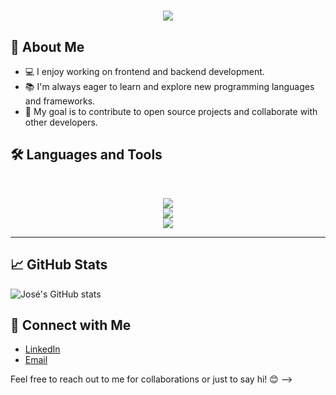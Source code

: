 <h1 align="center">
    <img src="https://readme-typing-svg.herokuapp.com/?font=Inter&size=48&center=true&vCenter=true&width=500&height=70&color=4493F8&duration=4000&lines=Hello+World!+👋;+I'm+José!;" />
</h1>

## 🚀 About Me

- 💻 I enjoy working on frontend and backend development.
- 📚 I'm always eager to learn and explore new programming languages and frameworks.
- 🎯 My goal is to contribute to open source projects and collaborate with other developers.

## 🛠️ Languages and Tools

<br>

<p align="center">
  <a href="https://go-skill-icons.vercel.app/">
    <img src="https://go-skill-icons.vercel.app/api/icons?i=html,css,js,ts,react&perline=6" />     
      <br>
    <img src="https://go-skill-icons.vercel.app/api/icons?i=cs,dotnet,postgres,mysql,oracle&perline=5" />    
      <br>
    <img src="https://skillicons.dev/icons?i=git,github,postman,jenkins&perline=4" />
  </a>
</p>
<hr>


## 📈 GitHub Stats
![José's GitHub stats](https://github-readme-stats.vercel.app/api?username=joserpfilho&show_icons=true&theme=dark)

## 🔗 Connect with Me
- [LinkedIn](https://www.linkedin.com/in/joserpfilho)
- [Email](mailto:msreynaldojose@gmail.com)

Feel free to reach out to me for collaborations or just to say hi! 😊
-->
